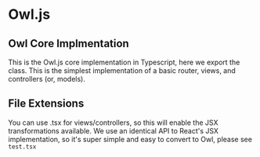 # Owl.js

## Owl Core Implmentation

This is the Owl.js core implementation in Typescript, here we export the class. This is the simplest implementation of a basic router, views, and controllers (or, models).

## File Extensions

You can use .tsx for views/controllers, so this will enable the JSX transformations available. We use an identical API to React's JSX implementation, so it's super simple and easy to convert to Owl, please see ```test.tsx```